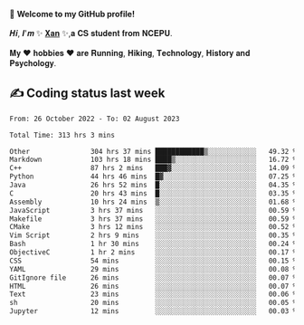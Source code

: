 🎉 **Welcome to my GitHub profile!**</br></br>
𝑯𝒊, 𝑰'𝒎 ✨ [𝐗𝐚𝐧](https://xancoding.cn/) ✨,𝐚 𝐂𝐒 𝐬𝐭𝐮𝐝𝐞𝐧𝐭 𝐟𝐫𝐨𝐦 𝐍𝐂𝐄𝐏𝐔.</br></br>
𝐌𝐲 ❤ 𝐡𝐨𝐛𝐛𝐢𝐞𝐬 ❤ 𝐚𝐫𝐞 𝐑𝐮𝐧𝐧𝐢𝐧𝐠, 𝐇𝐢𝐤𝐢𝐧𝐠, 𝐓𝐞𝐜𝐡𝐧𝐨𝐥𝐨𝐠𝐲, 𝐇𝐢𝐬𝐭𝐨𝐫𝐲 𝐚𝐧𝐝 𝐏𝐬𝐲𝐜𝐡𝐨𝐥𝐨𝐠𝐲.

## ✍️ Coding status last week
<!--START_SECTION:waka-->

```txt
From: 26 October 2022 - To: 02 August 2023

Total Time: 313 hrs 3 mins

Other               304 hrs 37 mins ████████████▒░░░░░░░░░░░░   49.32 %
Markdown            103 hrs 18 mins ████▒░░░░░░░░░░░░░░░░░░░░   16.72 %
C++                 87 hrs 2 mins   ███▓░░░░░░░░░░░░░░░░░░░░░   14.09 %
Python              44 hrs 46 mins  █▓░░░░░░░░░░░░░░░░░░░░░░░   07.25 %
Java                26 hrs 52 mins  █░░░░░░░░░░░░░░░░░░░░░░░░   04.35 %
C                   20 hrs 43 mins  █░░░░░░░░░░░░░░░░░░░░░░░░   03.35 %
Assembly            10 hrs 24 mins  ▒░░░░░░░░░░░░░░░░░░░░░░░░   01.68 %
JavaScript          3 hrs 37 mins   ░░░░░░░░░░░░░░░░░░░░░░░░░   00.59 %
Makefile            3 hrs 37 mins   ░░░░░░░░░░░░░░░░░░░░░░░░░   00.59 %
CMake               3 hrs 12 mins   ░░░░░░░░░░░░░░░░░░░░░░░░░   00.52 %
Vim Script          2 hrs 9 mins    ░░░░░░░░░░░░░░░░░░░░░░░░░   00.35 %
Bash                1 hr 30 mins    ░░░░░░░░░░░░░░░░░░░░░░░░░   00.24 %
ObjectiveC          1 hr 2 mins     ░░░░░░░░░░░░░░░░░░░░░░░░░   00.17 %
CSS                 54 mins         ░░░░░░░░░░░░░░░░░░░░░░░░░   00.15 %
YAML                29 mins         ░░░░░░░░░░░░░░░░░░░░░░░░░   00.08 %
GitIgnore file      26 mins         ░░░░░░░░░░░░░░░░░░░░░░░░░   00.07 %
HTML                26 mins         ░░░░░░░░░░░░░░░░░░░░░░░░░   00.07 %
Text                23 mins         ░░░░░░░░░░░░░░░░░░░░░░░░░   00.06 %
sh                  20 mins         ░░░░░░░░░░░░░░░░░░░░░░░░░   00.05 %
Jupyter             12 mins         ░░░░░░░░░░░░░░░░░░░░░░░░░   00.03 %
```

<!--END_SECTION:waka-->


<!-- ## 📈 My GitHub Stats
<p align="center">
    <img height="137px" src="https://github-readme-stats.vercel.app/api?username=Xancoding&hide_title=true&hide_border=true&show_icons=trueline_height=21&text_color=000&icon_color=000&bg_color=0,ea6161,ffc64d,fffc4d,52fa5a&theme=graywhite" /> 
    <img src="https://github-readme-stats.vercel.app/api/top-langs/?username=Xancoding&hide_title=true&hide_border=true&layout=compact&langs_count=6&text_color=000&icon_color=fff&bg_color=0,52fa5a,4dfcff,c64dff&theme=graywhite" /> 
</p> -->

<!-- ## 🔥 My GitHub activities of last 31 days.
<div align="center"> <img src="https://activity-graph.herokuapp.com/graph?username=XanCoding&theme=xcode" /> </div> -->

<!-- <p align="center"> 
  Visitor count<br/>
  <img src="https://profile-counter.glitch.me/xancoding/count.svg" />
</p> -->
